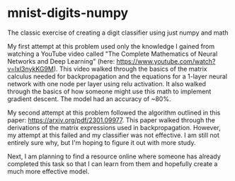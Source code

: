 # mnist-digits-numpy
The classic exercise of creating a digit classifier using just numpy and math

My first attempt at this problem used only the knowledge I gained from watching a YouTube video called "The Complete Mathematics of Neural Networks and Deep Learning" (here: https://www.youtube.com/watch?v=Ixl3nykKG9M). This video walked through the basics of the matrix calculus needed for backpropagation and the equations for a 1-layer neural network with one node per layer using relu activation. It also walked through the basics of how someone might use this math to implement gradient descent. The model had an accuracy of ~80%. 

My second attempt at this problem followed the algorithm outlined in this paper: https://arxiv.org/pdf/2301.09977. This paper walked through the derivations of the matrix expressions used in backpropagation. However, my attempt at this failed and my classifier was not effective. I am still not entirely sure why, but I'm hoping to figure it out with more study. 

Next, I am planning to find a resource online where someone has already completed this task so that I can learn from them and hopefully create a much more effective model. 
